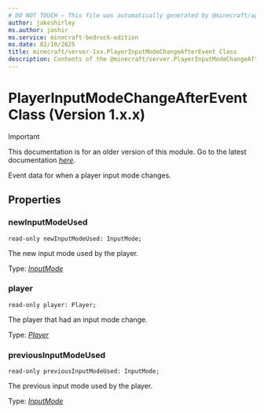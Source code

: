 ```yaml
---
# DO NOT TOUCH — This file was automatically generated by @minecraft/api-docs-generator, to report problems file an issue at https://github.com/Mojang/minecraft-scripting-libraries
author: jakeshirley
ms.author: jashir
ms.service: minecraft-bedrock-edition
ms.date: 02/10/2025
title: minecraft/server-1xx.PlayerInputModeChangeAfterEvent Class
description: Contents of the @minecraft/server.PlayerInputModeChangeAfterEvent class (Version 1.x.x).
---
```

# PlayerInputModeChangeAfterEvent Class (Version 1.x.x)

> [!IMPORTANT]
> This documentation is for an older version of this module. Go to the latest documentation [*here*](../../../scriptapi/minecraft/server/PlayerInputModeChangeAfterEvent.md).

Event data for when a player input mode changes.

## Properties

### **newInputModeUsed**
`read-only newInputModeUsed: InputMode;`

The new input mode used by the player.

Type: [*InputMode*](InputMode.md)

### **player**
`read-only player: Player;`

The player that had an input mode change.

Type: [*Player*](Player.md)

### **previousInputModeUsed**
`read-only previousInputModeUsed: InputMode;`

The previous input mode used by the player.

Type: [*InputMode*](InputMode.md)
